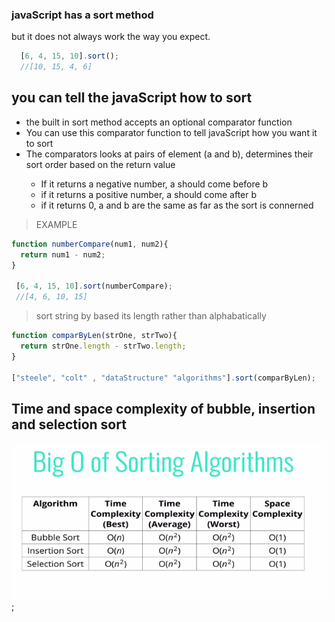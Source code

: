 ### javaScript has a sort method

but it does not always work the way you expect. 
```js 
  [6, 4, 15, 10].sort(); 
  //[10, 15, 4, 6]
```

  ## you can tell the javaScript how to sort 

<ul>
<li>the built in sort method accepts an optional comparator function</li>
<li>You can use this comparator function to tell javaScript how you want it to sort</li>
<li>The comparators looks at pairs of element (a and b), determines their sort order based on the return value</li>
<ul>
<li>If it returns a negative number, a should come before b</li>
<li>if it returns a positive number, a should come after b </li>
<li>if it returns 0, a and b are the same as far as the sort is connerned</li>
</ul>
</ul>

> EXAMPLE
```js
function numberCompare(num1, num2){
  return num1 - num2;  
}

 [6, 4, 15, 10].sort(numberCompare); 
 //[4, 6, 10, 15]

 ```

 > sort string by based its length rather than alphabatically

 ```js 
 function comparByLen(strOne, strTwo){
   return strOne.length - strTwo.length; 
 } 

 ["steele", "colt" , "dataStructure" "algorithms"].sort(comparByLen); 
 ```
 

 ## Time and space complexity of bubble, insertion and selection sort

  ![Big-O!](.././assets/BigONotation.png "Big-O");